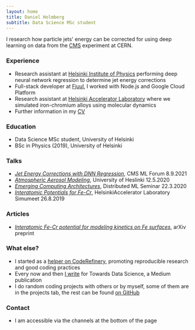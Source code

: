 ```yaml
---
layout: home
title: Daniel Holmberg
subtitle: Data Science MSc student
---
```


I research how particle jets' energy can be corrected for using deep learning on data from the [CMS](https://cms.cern) experiment at CERN. 

### Experience

- Research assistant at [Helsinki Institute of Physics](https://www.hip.fi) performing deep neural network regression to determine jet energy corrections
- Full-stack developer at [Fjuul](https://fjuul.com), I worked with Node.js and Google Cloud Platform
- Research assistant at [Helsinki Accelerator Laboratory](https://helsinki.fi/en/researchgroups/helsinki-accelerator-laboratory) where we simulated iron-chromium alloys using molecular dynamics
- Further information in my [CV](https://deinal.github.io/assets/holmberg_daniel_cv.pdf)

### Education

- Data Science MSc student, University of Helsinki
- BSc in Physics (2019), University of Helsinki

### Talks

- [_Jet Energy Corrections with DNN Regression_](https://www.slideshare.net/DanielHolmberg6/jet-energy-corrections-with-deep-neural-network-regression), CMS ML Forum 8.9.2021
- [_Atmospheric Aerosol Modeling_](https://www.slideshare.net/DanielHolmberg6/atmospheric-aerosol-modeling), University of Heslinki 12.5.2020
- [_Emerging Computing Architectures_](https://www.slideshare.net/DanielHolmberg6/emerging-computing-architectures), Distributed ML Seminar 22.3.2020
- [_Interatomic Potentials for Fe-Cr_](https://www.slideshare.net/DanielHolmberg6/interatomic-potential-for-fecr), HelsinkiAccelerator Laboratory Simumeet 26.8.2019

### Articles

- [_Interatomic Fe-Cr potential for modeling kinetics on Fe surfaces_](https://arxiv.org/abs/2105.12859), arXiv preprint

### What else?

- I started as a [helper on CodeRefinery](https://coderefinery.github.io/2020-05-25-online/#helpers), promoting reproducible research and good coding practices
- Every now and then [I write](https://medium.com/@deinal) for Towards Data Science, a Medium publication
- I do random coding projects with others or by myself, some of them are in the projects tab, the rest can be found [on GitHub](https://github.com/deinal)

### Contact

- I am accessible via the channels at the bottom of the page
